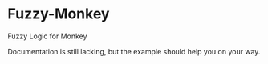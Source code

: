 Fuzzy-Monkey
============

Fuzzy Logic for Monkey

Documentation is still lacking, but the example should help you on your way.
